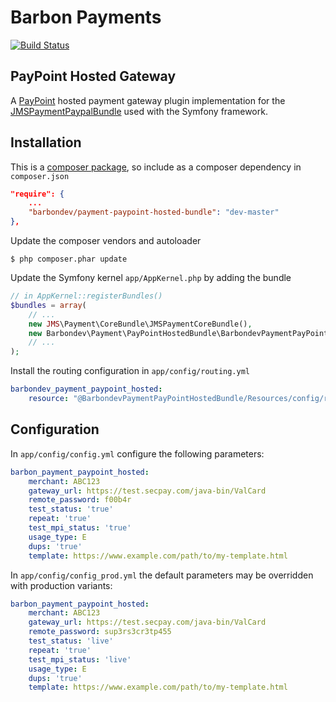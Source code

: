 Barbon Payments
===============

[![Build Status](https://travis-ci.org/barbondev/payment-pay-point-bundle.svg?branch=develop)](https://travis-ci.org/barbondev/payment-pay-point-bundle)

PayPoint Hosted Gateway
-----------------------

A [PayPoint](http://www.paypoint.net/support/gateway/integration-guides/) hosted payment gateway plugin implementation for the [JMSPaymentPaypalBundle](http://jmsyst.com/bundles/JMSPaymentPaypalBundle) used with the Symfony framework.

Installation
------------

This is a [composer package](https://getcomposer.org/), so include as a composer dependency in `composer.json`

```json
"require": {
    ...
    "barbondev/payment-paypoint-hosted-bundle": "dev-master"
},
```

Update the composer vendors and autoloader

```
$ php composer.phar update
```

Update the Symfony kernel `app/AppKernel.php` by adding the bundle

```php
// in AppKernel::registerBundles()
$bundles = array(
    // ...
    new JMS\Payment\CoreBundle\JMSPaymentCoreBundle(),
    new Barbondev\Payment\PayPointHostedBundle\BarbondevPaymentPayPointHostedBundle(),
    // ...
);
```

Install the routing configuration in `app/config/routing.yml`

```yml
barbondev_payment_paypoint_hosted:
    resource: "@BarbondevPaymentPayPointHostedBundle/Resources/config/routing.xml"
```

Configuration
-------------

In `app/config/config.yml` configure the following parameters:

```yml
barbon_payment_paypoint_hosted:
    merchant: ABC123
    gateway_url: https://test.secpay.com/java-bin/ValCard
    remote_password: f00b4r
    test_status: 'true'
    repeat: 'true'
    test_mpi_status: 'true'
    usage_type: E
    dups: 'true'
    template: https://www.example.com/path/to/my-template.html
```

In `app/config/config_prod.yml` the default parameters may be overridden with production variants:

```yml
barbon_payment_paypoint_hosted:
    merchant: ABC123
    gateway_url: https://test.secpay.com/java-bin/ValCard
    remote_password: sup3rs3cr3tp455
    test_status: 'live'
    repeat: 'true'
    test_mpi_status: 'live'
    usage_type: E
    dups: 'true'
    template: https://www.example.com/path/to/my-template.html
```
